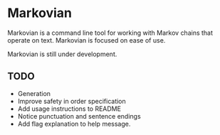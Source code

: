 # Markovian
Markovian is a command line tool for working with Markov chains that operate on
text. Markovian is focused on ease of use.

Markovian is still under development.

## TODO
- Generation
- Improve safety in order specification
- Add usage instructions to README
- Notice punctuation and sentence endings
- Add flag explanation to help message.

